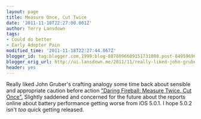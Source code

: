 ```yaml
---
layout: page
title: Measure Once, Cut Twice
date: '2011-11-18T22:27:00.001Z'
author: Terry Lansdown
tags:
- Could do better
- Early Adopter Pain
modified_time: '2011-11-18T22:27:44.067Z'
blogger_id: tag:blogger.com,1999:blog-8878096609151731808.post-8495969009522902983
blogger_orig_url: http://ui.lansdown.me/2011/11/really-liked-john-grubers-crafting.html
header: yes
---
```


Really liked John Gruber's crafting analogy some time back about sensible and appropriate caution before action <a href="http://daringfireball.net/2011/05/measure_twice">"Daring Fireball: Measure Twice, Cut Once".</a> Slightly saddened and concerned for the future about the reports online about battery performance getting worse from iOS 5.0.1. I hope 5.0.2 isn't *too* quick getting released.